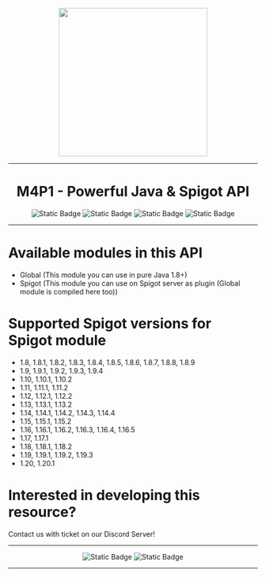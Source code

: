 <p align="center">
  <img width="300px" src="https://github.com/M3II0/M4P1/assets/73041364/5bcf15db-2de0-40c4-a6ef-d7174400dca2"/>
</p>

---

<h1 align="center">M4P1 - Powerful Java & Spigot API</h1>

<p align="center">
  <img alt="Static Badge" src="https://img.shields.io/badge/Spigot-%23FFAA00?style=for-the-badge&link=https%3A%2F%2Fwww.spigotmc.org%2Fresources%2Fauthors%2Fm3ii0.1052589%2F">
  <img alt="Static Badge" src="https://img.shields.io/badge/Java%208%2B-%23B35900?style=for-the-badge&link=https%3A%2F%2Fwww.spigotmc.org%2Fresources%2Fauthors%2Fm3ii0.1052589%2F">
  <img alt="Static Badge" src="https://img.shields.io/badge/Minecraft%201.8%2B-%232A8000?style=for-the-badge&link=https%3A%2F%2Fwww.spigotmc.org%2Fresources%2Fauthors%2Fm3ii0.1052589%2F">
  <img alt="Static Badge" src="https://img.shields.io/badge/APACHE%20MAVEN-%23CC2200?style=for-the-badge&link=https%3A%2F%2Fwww.spigotmc.org%2Fresources%2Fauthors%2Fm3ii0.1052589%2F">
</p>

---

# Available modules in this API
- Global (This module you can use in pure Java 1.8+)
- Spigot (This module you can use on Spigot server as plugin (Global module is compiled here too))

# Supported Spigot versions for Spigot module
- 1.8, 1.8.1, 1.8.2, 1.8.3, 1.8.4, 1.8.5, 1.8.6, 1.8.7, 1.8.8, 1.8.9
- 1.9, 1.9.1, 1.9.2, 1.9.3, 1.9.4
- 1.10, 1.10.1, 1.10.2
- 1.11, 1.11.1, 1.11.2
- 1.12, 1.12.1, 1.12.2
- 1.13, 1.13.1, 1.13.2
- 1.14, 1.14.1, 1.14.2, 1.14.3, 1.14.4
- 1.15, 1.15.1, 1.15.2
- 1.16, 1.16.1, 1.16.2, 1.16.3, 1.16.4, 1.16.5
- 1.17, 1.17.1
- 1.18, 1.18.1, 1.18.2
- 1.19, 1.19.1, 1.19.2, 1.19.3
- 1.20, 1.20.1

# Interested in developing this resource?
Contact us with ticket on our Discord Server!

---

<p align="center">
  <img alt="Static Badge" src="https://img.shields.io/badge/Support-%230055FF?style=for-the-badge">
  <img alt="Static Badge" src="https://img.shields.io/badge/Documentation%20%26%20Examples-%23E566FF?style=for-the-badge">
</p>

---
